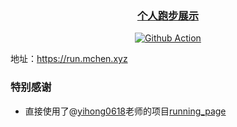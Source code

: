 <h3 align="center">
  <a href="https://run.mchen.xyz"> 个人跑步展示 </a>
</h3>

<p align="center">
  <a href="https://github.com/mchen19/running_dataviz/actions"><img src="https://github.com/mchen19/running_dataviz/actions/workflows/run_data_sync.yml/badge.svg" alt="Github Action"></a>
 </p>

地址：https://run.mchen.xyz 

### 特别感谢

+ 直接使用了@[yihong0618](https://github.com/yihong0618)老师的项目[running_page](https://github.com/yihong0618/running_page) 
